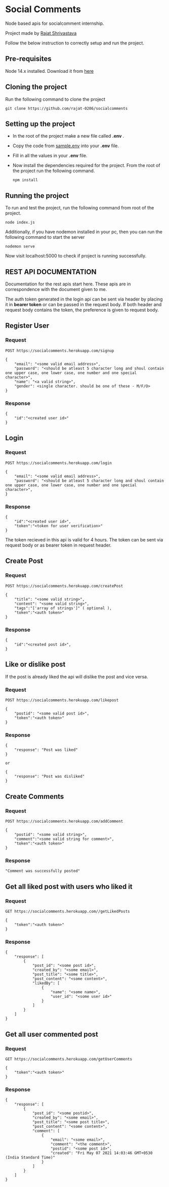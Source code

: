 # Social Comments
Node based apis for socialcomment internship. 

Project made by <a href="https://itsrajat.xyz">Rajat Shrivastava</a>

Follow the below instruction to correctly setup and run the project.

## Pre-requisites
<p>Node 14.x installed. Download it from <a href="https://nodejs.org/en/">here</a></p>
    
## Cloning the project

Run the following command to clone the project

```
git clone https://github.com/rajat-0206/socialcomments
```

## Setting up the project

- In the root of the project make a new file called <strong> .env </strong>.
- Copy the code from <a href="https://github.com/rajat-0206/socialcomments/blob/main/.sample.env">sample.env</a> into your <strong>.env</strong> file.
- Fill in all the values in your <strong>.env</strong> file.
- Now install the dependencies required for the project. From the root of the project run the following command.

    ```
    npm install
    ```    
## Running the project

To run and test the project, run the following command from root of the project.

```
node index.js
```
Additionally, if you have nodemon installed in your pc, then you can run the following command to start the server
```
nodemon serve
```
Now visit localhost:5000 to check if project is running successfully.


## REST API DOCUMENTATION

<p>Documentation for the rest apis start here. These apis are in correspondence with the document given to me.
</p>
<p>The auth token generated in the login api can be sent via header by placing it in <strong>bearer token</strong> or can be passed in the request body. If both header and request body contains the token, the preference is given to request body.</p>

## Register User

### Request

`POST https://socialcomments.herokuapp.com/signup`

    {
        "email": "<some valid email address>",
        "password": "<should be atleast 5 character long and shoul contain one upper case, one lower case, one number and one special character>",
        "name": "<a valid string>",
        "gender": <single character. should be one of these - M/F/O>
    }

### Response
```
{
    "id":"<created user id>"
}
```

## Login

### Request

`POST https://socialcomments.herokuapp.com/login`

    {
        "email": "<some valid email address>",
        "password": "<should be atleast 5 character long and shoul contain one upper case, one lower case, one number and one special character>",
    }

### Response
```
{
    "id":"<created user id>",
    "token":"<token for user verification>"
}
```
The token recieved in this api is valid for 4 hours. The token can be sent via request body or as bearer token in request header.



## Create Post  

### Request

`POST https://socialcomments.herokuapp.com/createPost`

    {
        "title": "<some valid string>",
        "content": "<some valid string>",
        "tags":"['array of strings']" ( optional ),
        "token":"<auth token>"
    }

### Response
```
{
    "id":"<created post id>",
}
```


## Like or dislike post
If the post is already liked the api will dislike the post and vice versa.
### Request

`POST https://socialcomments.herokuapp.com/likepost`

    {
        "postid": "<some valid post id>",
        "token":"<auth token>"
    }

### Response
```
{
    "response": "Post was liked"
}

or

{
    "response": "Post was disliked"
}
```

## Create Comments

### Request

`POST https://socialcomments.herokuapp.com/addComment`

    {
        "postid": "<some valid string>",
        "comment":"<some valid string for comment>",
        "token":"<auth token>"
    }

### Response
```
"Comment was successfully posted"
```


## Get all liked post with users who liked it

### Request

`GET https://socialcomments.herokuapp.com//getLikedPosts`

    {
        "token":"<auth token>"
    }

### Response
```
{
    "response": [
        {
            "post_id": "<some post id>",
            "created_by": "<some email>",
            "post_title": "<some title>",
            "post_content": "<some content>",
            "likedBy": [
                {
                    "name": "<some name>",
                    "user_id": "<some user id>"
                }
            ]
        }
    ]
}
```


## Get all user commented post

### Request

`GET https://socialcomments.herokuapp.com/getUserComments`

    {
        "token":"<auth token>"
    }

### Response
```
{
    "response": [
        {
            "post_id": "<some postid>",
            "created_by": "<some email>",
            "post_title": "<some post title>",
            "post_content": "<some content>",
            "comment": [
                {
                    "email": "<some email>",
                    "comment": "<the comment>",
                    "postid": "<some post id>",
                    "created": "Fri May 07 2021 14:03:46 GMT+0530 (India Standard Time)"
                }
            ]
        }
    ]
}
```
